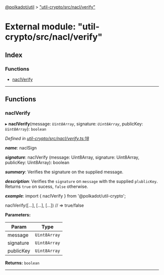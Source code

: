 [@polkadot/util](../README.md) > ["util-crypto/src/nacl/verify"](../modules/_util_crypto_src_nacl_verify_.md)

# External module: "util-crypto/src/nacl/verify"

## Index

### Functions

* [naclVerify](_util_crypto_src_nacl_verify_.md#naclverify)

---

## Functions

<a id="naclverify"></a>

###  naclVerify

▸ **naclVerify**(message: *`Uint8Array`*, signature: *`Uint8Array`*, publicKey: *`Uint8Array`*): `boolean`

*Defined in [util-crypto/src/nacl/verify.ts:18](https://github.com/polkadot-js/util/blob/7550b44/packages/util-crypto/src/nacl/verify.ts#L18)*

*__name__*: naclSign

*__signature__*: naclVerify (message: Uint8Array, signature: Uint8Array, publicKey: Uint8Array): boolean

*__summary__*: Verifies the signature on the supplied message.

*__description__*: Verifies the `signature` on `message` with the supplied `plublicKey`. Returns `true` on sucess, `false` otherwise.

*__example__*: import { naclVerify } from '@polkadot/util-crypto';

naclVerify(\[...\], \[...\], \[...\]) // => true/false

**Parameters:**

| Param | Type |
| ------ | ------ |
| message | `Uint8Array` |
| signature | `Uint8Array` |
| publicKey | `Uint8Array` |

**Returns:** `boolean`

___

